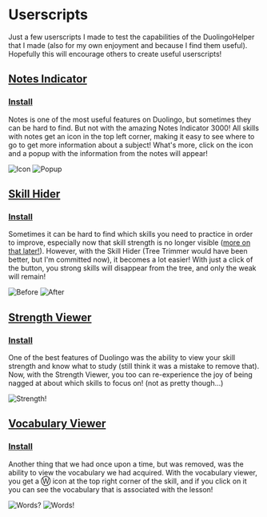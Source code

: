 # Userscripts

Just a few userscripts I made to test the capabilities of the DuolingoHelper that I made (also for my own enjoyment and because I find them useful). Hopefully this will encourage others to create useful userscripts!

## [Notes Indicator](#notes-indicator)
### [Install](https://github.com/x-inkfish-x/DuolingoUserscripts/raw/master/NotesIndicator.user.js)
Notes is one of the most useful features on Duolingo, but sometimes they can be hard to find. But not with the amazing Notes Indicator 3000! All skills with notes get an icon in the top left corner, making it easy to see where to go to get more information about a subject! What's more, click on the icon and a popup with the information from the notes will appear!

![Icon](https://github.com/x-inkfish-x/DuolingoUserscripts/raw/master/Screenshots/NotesIndicator1.png)
![Popup](https://github.com/x-inkfish-x/DuolingoUserscripts/raw/master/Screenshots/NotesIndicator2.png)

## [Skill Hider](#skill-hider)
### [Install](https://github.com/x-inkfish-x/DuolingoUserscripts/raw/master/SkillHider.user.js)
Sometimes it can be hard to find which skills you need to practice in order to improve, especially now that skill strength is no longer visible ([more on that later!](#strength-viewer)). However, with the Skill Hider (Tree Trimmer would have been better, but I'm committed now), it becomes a lot easier! With just a click of the button, you strong skills will disappear from the tree, and only the weak will remain!

![Before](https://github.com/x-inkfish-x/DuolingoUserscripts/raw/master/Screenshots/SkillHider1.png)
![After](https://github.com/x-inkfish-x/DuolingoUserscripts/raw/master/Screenshots/SkillHider2.png)

## [Strength Viewer](#strength-viewer)
### [Install](https://github.com/x-inkfish-x/DuolingoUserscripts/raw/master/SkillStrengthViewer.user.js)
One of the best features of Duolingo was the ability to view your skill strength and know what to study (still think it was a mistake to remove that). Now, with the Strength Viewer, you too can re-experience the joy of being nagged at about which skills to focus on! (not as pretty though...)

![Strength!](https://github.com/x-inkfish-x/DuolingoUserscripts/raw/master/Screenshots/StrengthViewer.png)

## [Vocabulary Viewer](#vocabulary-viewer)
### [Install](https://github.com/x-inkfish-x/DuolingoUserscripts/raw/master/SkillVocabularyViewer.user.js)
Another thing that we had once upon a time, but was removed, was the ability to view the vocabulary we had acquired. With the vocabulary viewer, you get a &#x24cc; icon at the top right corner of the skill, and if you click on it you can see the vocabulary that is associated with the lesson!

![Words?](https://github.com/x-inkfish-x/DuolingoUserscripts/raw/master/Screenshots/VocabularyViewer1.png)
![Words!](https://github.com/x-inkfish-x/DuolingoUserscripts/raw/master/Screenshots/VocabularyViewer2.png)
